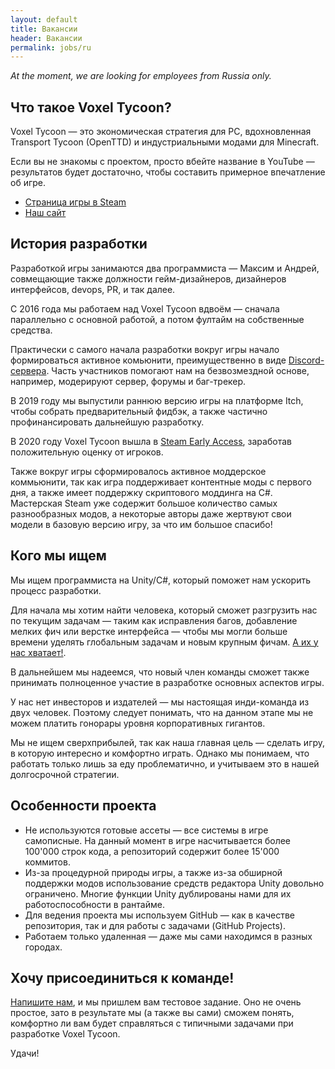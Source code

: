 ```yaml
---
layout: default
title: Вакансии
header: Вакансии
permalink: jobs/ru
---
```


*At the moment, we are looking for employees from Russia only.*

## Что такое Voxel Tycoon?

Voxel Tycoon — это экономическая стратегия для PC, вдохновленная Transport Tycoon (OpenTTD) и индустриальными модами для Minecraft.

Если вы не знакомы с проектом, просто вбейте название в YouTube — результатов будет достаточно, чтобы составить примерное впечатление об игре.

* [Страница игры в Steam](https://store.steampowered.com/app/732050/Voxel_Tycoon/)
* [Наш сайт](https://voxeltycoon.xyz)

## История разработки

Разработкой игры занимаются два программиста — Максим и Андрей, совмещающие также должности гейм-дизайнеров, дизайнеров интерфейсов, devops, PR, и так далее.

С 2016 года мы работаем над Voxel Tycoon вдвоём — сначала параллельно с основной работой, а потом фултайм на собственные средства.

Практически с самого начала разработки вокруг игры начало формироваться активное комьюнити, преимущественно в виде [Discord-сервера](https://discord.gg/voxeltycoon). Часть участников помогают нам на безвозмездной основе, например, модерируют сервер, форумы и баг-трекер.

В 2019 году мы выпустили раннюю версию игры на платформе Itch, чтобы собрать предварительный фидбэк, а также частично профинансировать дальнейшую разработку.

В 2020 году Voxel Tycoon вышла в [Steam Early Access](https://store.steampowered.com/app/732050/Voxel_Tycoon/), заработав положительную оценку от игроков.

Также вокруг игры сформировалось активное моддерское коммьюнити, так как игра поддерживает контентные моды с первого дня, а также имеет поддержку скриптового моддинга на C#. Мастерская Steam уже содержит большое количество самых разнообразных модов, а некоторые авторы даже жертвуют свои модели в базовую версию игру, за что им большое спасибо!

## Кого мы ищем

Мы ищем программиста на Unity/C#, который поможет нам ускорить процесс разработки.

Для начала мы хотим найти человека, который сможет разгрузить нас по текущим задачам — таким как исправления багов, добавление мелких фич или верстке интерфейса — чтобы мы могли больше времени уделять глобальным задачам и новым крупным фичам. [А их у нас хватает!](https://voxeltycoon.xyz/roadmap).

В дальнейшем мы надеемся, что новый член команды сможет также принимать полноценное участие в разработке основных аспектов игры.

У нас нет инвесторов и издателей — мы настоящая инди-команда из двух человек. Поэтому следует понимать, что на данном этапе мы не можем платить гонорары уровня корпоративных гигантов.

Мы не ищем сверхприбылей, так как наша главная цель — сделать игру, в которую интересно и комфортно играть. Однако мы понимаем, что работать только лишь за еду проблематично, и учитываем это в нашей долгосрочной стратегии.

## Особенности проекта

* Не используются готовые ассеты — все системы в игре самописные. На данный момент в игре насчитывается более 100'000 строк кода, а репозиторий содержит более 15'000 коммитов.
* Из-за процедурной природы игры, а также из-за обширной поддержки модов использование средств редактора Unity довольно ограничено. Многие функции Unity дублированы нами для их работоспособности в рантайме.
* Для ведения проекта мы используем GitHub  — как в качестве репозитория, так и для работы с задачами (GitHub Projects).
* Работаем только удаленная — даже мы сами находимся в разных городах.

## Хочу присоединиться к команде!

[Напишите нам](mailto:dev@voxeltycoon.xyz), и мы пришлем вам тестовое задание. Оно не очень простое, зато в результате мы (а также вы сами) сможем понять, комфортно ли вам будет справляться с типичными задачами при разработке Voxel Tycoon.

Удачи!